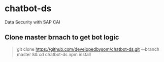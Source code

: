 # chatbot-ds
Data Security with SAP CAI

## Clone master brnach to get bot logic
> git clone https://github.com/developedbysom/chatbot-ds.git --branch master && cd chatbot-ds
> npm install

